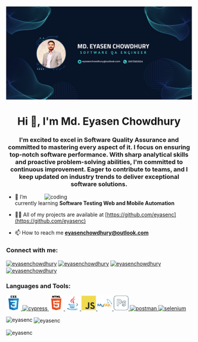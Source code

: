 ![logo](https://github.com/eyasenc/eyasenc/blob/master/banner.png)
<h1 align="center">Hi 👋, I'm Md. Eyasen Chowdhury</h1>
<h3 align="center">I'm excited to excel in Software Quality Assurance and committed to mastering every aspect of it. I focus on ensuring top-notch software performance. With sharp analytical skills and proactive problem-solving abilities, I'm committed to continuous improvement. Eager to contribute to teams, and I keep updated on industry trends to deliver exceptional software solutions.</h3>

<img align="right" alt="coding" width="400" src="https://user-images.githubusercontent.com/55389276/140866485-8fb1c876-9a8f-4d6a-98dc-08c4981eaf70.gif">

- 🌱 I’m currently learning **Software Testing Web and Mobile Automation**

- 👨‍💻 All of my projects are available at [https://github.com/eyasenc](https://github.com/eyasenc)

- 📫 How to reach me **eyasenchowdhury@outlook.com**

<h3 align="left">Connect with me:</h3>
<p align="left">
<a href="https://twitter.com/eyasenchowdhury" target="blank"><img align="center" src="https://raw.githubusercontent.com/rahuldkjain/github-profile-readme-generator/master/src/images/icons/Social/twitter.svg" alt="eyasenchowdhury" height="30" width="40" /></a>
<a href="https://linkedin.com/in/eyasenchowdhury" target="blank"><img align="center" src="https://raw.githubusercontent.com/rahuldkjain/github-profile-readme-generator/master/src/images/icons/Social/linked-in-alt.svg" alt="eyasenchowdhury" height="30" width="40" /></a>
<a href="https://fb.com/eyasenchowdhury" target="blank"><img align="center" src="https://raw.githubusercontent.com/rahuldkjain/github-profile-readme-generator/master/src/images/icons/Social/facebook.svg" alt="eyasenchowdhury" height="30" width="40" /></a>
<a href="https://instagram.com/eyasenchowdhury" target="blank"><img align="center" src="https://raw.githubusercontent.com/rahuldkjain/github-profile-readme-generator/master/src/images/icons/Social/instagram.svg" alt="eyasenchowdhury" height="30" width="40" /></a>
</p>

<h3 align="left">Languages and Tools:</h3>
<p align="left"> <a href="https://www.w3schools.com/css/" target="_blank" rel="noreferrer"> <img src="https://raw.githubusercontent.com/devicons/devicon/master/icons/css3/css3-original-wordmark.svg" alt="css3" width="40" height="40"/> </a> <a href="https://www.cypress.io" target="_blank" rel="noreferrer"> <img src="https://raw.githubusercontent.com/simple-icons/simple-icons/6e46ec1fc23b60c8fd0d2f2ff46db82e16dbd75f/icons/cypress.svg" alt="cypress" width="40" height="40"/> </a> <a href="https://www.w3.org/html/" target="_blank" rel="noreferrer"> <img src="https://raw.githubusercontent.com/devicons/devicon/master/icons/html5/html5-original-wordmark.svg" alt="html5" width="40" height="40"/> </a> <a href="https://www.java.com" target="_blank" rel="noreferrer"> <img src="https://raw.githubusercontent.com/devicons/devicon/master/icons/java/java-original.svg" alt="java" width="40" height="40"/> </a> <a href="https://developer.mozilla.org/en-US/docs/Web/JavaScript" target="_blank" rel="noreferrer"> <img src="https://raw.githubusercontent.com/devicons/devicon/master/icons/javascript/javascript-original.svg" alt="javascript" width="40" height="40"/> </a> <a href="https://www.mysql.com/" target="_blank" rel="noreferrer"> <img src="https://raw.githubusercontent.com/devicons/devicon/master/icons/mysql/mysql-original-wordmark.svg" alt="mysql" width="40" height="40"/> </a> <a href="https://www.photoshop.com/en" target="_blank" rel="noreferrer"> <img src="https://raw.githubusercontent.com/devicons/devicon/master/icons/photoshop/photoshop-line.svg" alt="photoshop" width="40" height="40"/> </a> <a href="https://postman.com" target="_blank" rel="noreferrer"> <img src="https://www.vectorlogo.zone/logos/getpostman/getpostman-icon.svg" alt="postman" width="40" height="40"/> </a> <a href="https://www.selenium.dev" target="_blank" rel="noreferrer"> <img src="https://raw.githubusercontent.com/detain/svg-logos/780f25886640cef088af994181646db2f6b1a3f8/svg/selenium-logo.svg" alt="selenium" width="40" height="40"/> </a> </p>

<p><img align="left" src="https://github-readme-stats.vercel.app/api/top-langs?username=eyasenc&show_icons=true&locale=en&layout=compact" alt="eyasenc" /></p>

<p>&nbsp;<img align="center" src="https://github-readme-stats.vercel.app/api?username=eyasenc&show_icons=true&locale=en" alt="eyasenc" /></p>

<p><img align="center" src="https://github-readme-streak-stats.herokuapp.com/?user=eyasenc&" alt="eyasenc" /></p>
